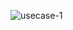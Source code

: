 ![usecase-1](/svg/NOux2iD034HxdK9iPHU-W8lW7C2LyG64BR38_bZ9XDm-IzIbUp3pXbdKgDcT8kXBSgL62UcmqZRxH4PwivR4CE_ARSPfUk3GSOImacHydaboG58d23r3kxfNQvI3J8h7BlrAFkBuLnrXuNpsCry0 "usecase-1")